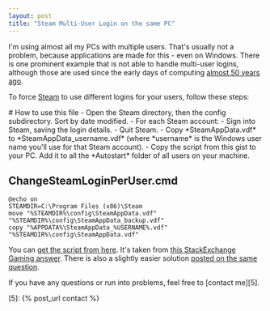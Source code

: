 ```yaml
---
layout: post
title: "Steam Multi-User Login on the same PC"
---
```

I'm using almost all my PCs with multiple users. That's usually not a problem, because applications are made for this - even on Windows. There is one prominent example that is not able to handle multi-user logins, although those are used since the early days of computing [almost 50 years ago][0].

To force [Steam][4] to use different logins for your users, follow these steps:

<script src="https://gist.github.com/MoriTanosuke/d5e47bd759bf868cecadeea5ae5edb44.js"></script>
<noscript>
# How to use this file
- Open the Steam directory, then the config subdirectory. Sort by date modified.
- For each Steam account:
 - Sign into Steam, saving the login details.
 - Quit Steam.
 - Copy *SteamAppData.vdf* to *SteamAppData_username.vdf* (where *username* is the Windows user name you'll use for that Steam account).
- Copy the script from this gist to your PC. Add it to all the *Autostart* folder of all users on your machine.

## ChangeSteamLoginPerUser.cmd
````
@echo on
STEAMDIR=C:\Program Files (x86)\Steam
move "%STEAMDIR%\config\SteamAppData.vdf" "%STEAMDIR%\config\SteamAppData_backup.vdf"
copy "%APPDATA%\SteamAppData_%USERNAME%.vdf" "%STEAMDIR%\config\SteamAppData.vdf"
````
</noscript>

You can [get the script from here][1]. It's taken from [this StackExchange Gaming answer][2]. There is also a slightly easier solution [posted on the same question][3].

If you have any questions or run into problems, feel free to [contact me][5].

[0]: https://en.wikipedia.org/wiki/Unix#History
[1]: https://gist.github.com/MoriTanosuke/d5e47bd759bf868cecadeea5ae5edb44
[2]: http://gaming.stackexchange.com/a/98566/10191
[3]: http://gaming.stackexchange.com/a/40762/10191
[4]: http://store.steampowered.com/
[5]: {% post_url contact %}
